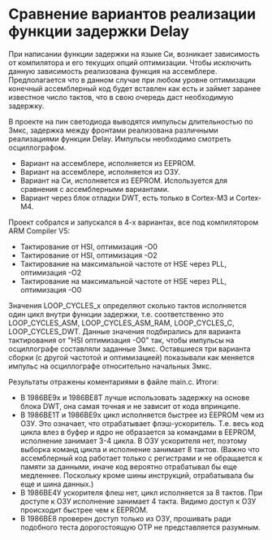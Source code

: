 ﻿# Сравнение вариантов реализации функции задержки Delay

При написании функции задержки на языке Си, возникает зависимость от компилятора и его текущих опций оптимизации. Чтобы исключить данную зависимость реализована функция на ассемблере. Предполагается что в данном случае при любом уровне оптимизации конечный ассемблерный код будет вставлен как есть и займет заранее известное число тактов, что в свою очередь даст необходимую задержку.

В проекте на пин светодиода выводятся импульсы длительностью по 3мкс, задержка между фронтами реализована различными реализациями функции Delay. Импульсы необходимо смотреть осциллографом.

  * Вариант на ассемблере, исполняется из EEPROM.
  * Вариант на ассемблере, исполняется из ОЗУ.
  * Вариант на Си, исполняется из EEPROM. Используется для сравнения с ассемблерными вариантами.
  * Вариант через блок отладки DWT, есть только в Cortex-M3 и Cortex-M4.

Проект собрался и запускался в 4-х вариантах, все под компилятором ARM Compiler V5:
  * Тактирование от HSI, оптимизация -О0 
  * Тактирование от HSI, оптимизация -О2
  * Тактирование на максимальной частоте от HSE через PLL, оптимизация -О2  
  * Тактирование на максимальной частоте от HSE через PLL, оптимизация -О0

Значения LOOP_CYCLES_х определяют сколько тактов исполняется один цикл внутри функции задержки, т.е. соответственно это LOOP_CYCLES_ASM, LOOP_CYCLES_ASM_RAM, LOOP_CYCLES_C, LOOP_CYCLES_DWT. Данные значения подбирались для варианта тактирования от "HSI оптимизация -О0" так, чтобы импульсы на осциллографе составляли заданные 3мкс. Оставшиеся три варианта сборки (с другой частотой и оптимизацией) показывали как меняется импульс на осциллографе относительно начальных 3мкс.

Результаты отражены коментариями в файле main.c. 
Итоги: 
  * В 1986ВЕ9х и 1986ВЕ8Т лучше использовать задержку на основе блока DWT, она самая точная и не зависит от кода впринципе.
  * В 1986ВЕ1Т и 1986ВЕ9х цикл исполняется быстрее из EEPROM чем из ОЗУ. Это означает, что отрабатывает флэш-ускоритель. Т.е. весь код цикла влез в буфер и ядро не образается за командами в EEPROM, исполнение занимает 3-4 цикла. В ОЗУ ускорителя нет, поэтому выборка команд цикла и исполнение занимает 8 тактов. (Важно что ассемблерный код работает только с регистрами и не обращается к памяти за данными, иначе код вероятно отрабатывал бы еще медленнее. Поскольку кроме шины инструкций, отрабатывала бы еще и шина данных.)
  * В 1986ВЕ4У ускорителя флеш нет, цикл исполняется за 8 тактов. При доступе к ОЗУ исполнение занимает 4 такта. Видимо доступ к ОЗУ происходит быстрее чем к EEPROM.
  * В 1986ВЕ8 проверен доступ только из ОЗУ, прошивать ради подобного теста дорогостоящую ОТР не представляется разумным.

  